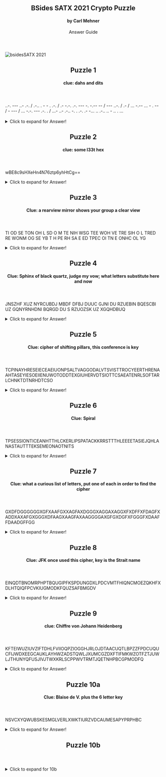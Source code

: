 <article >

<header >

# BSides SATX 2021 Crypto Puzzle

#### by Carl Mehner

Answer Guide

</header>

![bsidesSATX 2021](https://www.cem.me/art/bsides21.svg "BSides SATX CryptoPuzzle")


</article>


<article markdown="1">

<header markdown="1">

# Puzzle 1

#### clue: dahs and dits

</header>

<div>..-. --- ..- .-. / .-.. . - - . .-. / .- -.-. .-. --- -. -.-- -- / --- ..-. / .- / ... -.-- ... - . -- / - --- / ... -.-. --- .-. . / ...- ..- .-.. -. . .-. .- -... .. .-.. .. - .. . ...<br/><br/></div>

<details>
  <summary>Click to expand for Answer!</summary>

> Morse Code

__Four letter acronym of a system to score vulnerabilities__

<https://cfp.bsidessatx.com/2021/talk/BSWYMJ/>

<https://www.first.org/cvss/>

CVSS

</details>

</article>


<article markdown="1">

<header markdown="1">

# Puzzle 2

#### clue: some l33t hex

</header>

wBE8c9sHXeHn4N76ztp6yhHtCg==

<details>
  <summary>Click to expand for Answer!</summary>

> short for "leet" speak, using letters and numbers to spell out words

base64 encoded hex that has a message in 1337 5p34k

c0113c73d b075 da7 de1e7e 0 deface da7a ca11ed a 

__Collected bots delete or deface data, called a:__

<https://cfp.bsidessatx.com/2021/talk/GZLQVY/>
  
<https://paulschou.com/tools/xlate/>

Answers: botnet, bot-net

</details>

</article>


<article markdown="1">

<header markdown="1">

# Puzzle 3

#### Clue:  a rearview mirror shows your group a clear view

</header>

TI OD SE TON OH L SD O M TE NIH WSG TEE WOH VE TRE SIH O L TRED RE WONM OG SE YB T H PE RH SA E ED TPEC OI TN E ONHC OL YG

<details>
  <summary>Click to expand for Answer!</summary>

> A rearview mirror shows the reverse of what is in front of you, if you reverse each group of letters you get the plaintext.

Alphabetical Disorder

__It does not hold something sweet, however this older term now goes by the phrase "deception technology"__

<https://cfp.bsidessatx.com/2021/talk/AUQSBF//>

Answers: honeypot

</details>

</article>


<article markdown="1">

<header markdown="1">

# Puzzle 4

#### Clue: Sphinx of black quartz, judge my vow; what letters substitute here and now

</header>

JNSZHF XUZ NYRCUBDJ MBDF DFBJ DUUC GJNI DU RZUEBIN BQESCBI UZ GQNYRNHDNI BQRGD DU S RZUOZSK UZ XGQHDBUQ

<details>
  <summary>Click to expand for Answer!</summary>

> This clue is a pangram that can make a keyed Caesar Cipher to substitue each letter for another

Keyed substitution - SPHINXOFBLACKQURTZJDGEMYVW

__Search for exploits with this tool used to provide invalid or unexpected input to a program or function__

<https://cfp.bsidessatx.com/2021/talk/SAEXB9/>

<http://rumkin.com/tools/cipher/substitution.php/>

Answers: Fuzzer

</details>

</article>


<article markdown="1">

<header markdown="1">

# Puzzle 5

#### Clue: cipher of shifting pillars, this conference is key

</header>

TCPINAYHRESEIECEAEIUONPSALTVAGGODALVTSVISTTROCYEERTHRENAAHTASEYIESOEIIENUWOTODDTEXGIUHERVDTSIOTTCSAEATENRLSOFTARLCHNKTDTNRHDTCSO

<details>
  <summary>Click to expand for Answer!</summary>

>"this conference" = BSIDES; "shifting pillars" or transposing columns

Column Transposition Cipher- Key: BSIDES

__The process of proactively and iteratively searching through networks to detect and isolate advanced threats that evade existing security solutions__

<https://cfp.bsidessatx.com/2021/talk/T7QBFG/>

<http://rumkin.com/tools/cipher/coltrans.php/>

Answers: Threat Hunting, Cyber Threat Hunting

</details>

</article>

<article markdown="1">

<header markdown="1">

# Puzzle 6

#### Clue: Spiral

</header>

TPSESSIONTICEANHTTHLCKERLIPSPATACKKRRSTTTHLEEEETASIEJQHLANASTAUTTTEKSEMEONAOTNITS

<details>
  <summary>Click to expand for Answer!</summary>

> Sprial Cipher, starts by writing the first and second letters down and each letter after that wraps around clockwise like a spiral.

Spiral Cipher

__This attack lets an attacker like James Kettle splice an HTTP request into an other's HTTP session__

<https://cfp.bsidessatx.com/2021/talk/7ZSGLH/>

<https://portswigger.net/research/http-desync-attacks-what-happened-next/>

Answers: De-synchronization attack, De-sync attack, Desync attack, Desync

</details>

</article>

<article markdown="1">

<header markdown="1">

# Puzzle 7

#### Clue: what a curious list of letters, put one of each in order to find the cipher

</header>

GXDFDGGGGGGXGFXAAFGXXAGFAXDGGGXAGGAXAGGXFXDFFXFDAGFXADDXAXAFGXGGGXDFAAGXAAGFAXAAGGGGAXGFGXDGFXFGGGFXDAAFFDAADGFFGG

<details>
  <summary>Click to expand for Answer!</summary>

> The only ciphertext letters are ADFGX.

ADFGX Cipher

__This structure is used to hold objects that are assertions of claims__

<https://cfp.bsidessatx.com/2021/talk/SNRMYK/>

<https://www.dcode.fr/adfgx-cipher/>

Answers: JWT, JSON Web Token, JSON Web Token Claims

</details>

</article>

<article markdown="1">

<header markdown="1">

# Puzzle 8

#### Clue: JFK once used this cipher, key is the Strait name

</header>

EINQDTBNOMRPHPTBQUGIPFKSPDUNGDXLPDCVMTFHIQNCMOEZQKHFXDLHTQIQFPCVKIUGMODKFQUZSAFBMGDV

<details>
  <summary>Click to expand for Answer!</summary>

> The Playfair Cipher was used by JFK in WWII when his boat went down in the Blackett Strait

Playfair Cipher - Key: Blackett

__This technique helps to secure software by identifying vulnerabilities by looking at source code__

<https://cfp.bsidessatx.com/2021/talk/QZ8E9V/>

<https://www.pbs.org/wgbh/nova/decoding/playfair.html/>

<http://practicalcryptography.com/ciphers/playfair-cipher/>

Answers: SAST, Static application security testing

</details>

</article>

<article markdown="1">

<header markdown="1">

# Puzzle 9

#### clue: Chiffre von Johann Heidenberg

</header>

KFTEIWUZIUVZIFTDHLFVIIOQPZIOGGHJRLOJDTAACUQTLBPZZFPDCUQUCFIJWDXEEGCAUKLAYHWZADSTQWLJXUMCGZDXFTIFMKWZOTFZTJUWLJTHUNYQFUSJIVJTWXKRLSCPPWVTRMTJQETNHPBCGPMODFQ

<details>
  <summary>Click to expand for Answer!</summary>

> Johann Heidenberg aka Johannes Trithemius, created a cipher based on a "tabula recta" called the Trithemius Cipher.

Trithemius Cipher

__Kerberos allows for unconstrained delegation of Active Directory accounts to let them access other network resources. What is the name of the UserAccountControl flag that allows this.__

<https://cfp.bsidessatx.com/2021/talk/GZLQVY/>

<https://docs.microsoft.com/en-us/troubleshoot/windows-server/identity/useraccountcontrol-manipulate-account-properties/>

Answers: TRUSTED\_FOR\_DELEGATION, Trusted for Delegation

</details>

</article>

<article markdown="1">

<header markdown="1">

# Puzzle 10a

#### Clue: Blaise de V. plus the 6 letter key

</header>

NSVCXYQWUBSKESMGLVERLXWKTIURZVDCAUMESAPYPRPHBC

<details>
  <summary>Click to expand for Answer!</summary>

> Use the Vigenere Cipher

Vigenere Cipher - Key : Mehner

__boop the snoots of the sneks, then everything will add up__

<https://www.dcode.fr/vigenere-cipher>

\*boop\*

</details>

</article>

<article markdown="1">

<header markdown="1">

# Puzzle 10b

</header>

<details>
  <summary>Click to expand for 10b</summary>

#### Clue: boop the snoots of the sneks, then everything will add up
  
> Clicking the noses on the snake heads will change the picture to reveal two colored disks. looking carefully at the colorful disks, you will see bright red markers on the cardinal points. Dragging the bottom disk atop the other will reveal a hidden set of letters

Letter Addition

Characters Hidden in the Image: XBOTBHOVWKMIVLAWIQYQJAXHF

Characters From Puzzle: PUOKULBOABFPZQOHTEUYWGILYQFFLBZHCAKZARPRHXDPNUQOZJXEHILHPHQUPMIO

Adding the pad from the image to the characters displayed in the puzzled multiple times will reveal the plaintext:

__START Enter the following letters as the answer: LPNRXLQRSEADTPKABMUKD END__

<http://rumkin.com/tools/cipher/otp.php>

Answer: LPNRXLQRSEADTPKABMUKD

</details>

</article>
